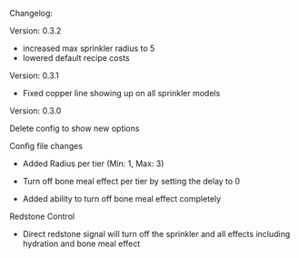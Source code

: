 Changelog:

Version: 0.3.2

- increased max sprinkler radius to 5
- lowered default recipe costs

Version: 0.3.1

- Fixed copper line showing up on all sprinkler models

Version: 0.3.0

Delete config to show new options

Config file changes

- Added Radius per tier (Min: 1, Max: 3)

- Turn off bone meal effect per tier by setting the delay to 0

- Added ability to turn off bone meal effect completely


Redstone Control

- Direct redstone signal will turn off the sprinkler and all effects including hydration and bone meal effect

